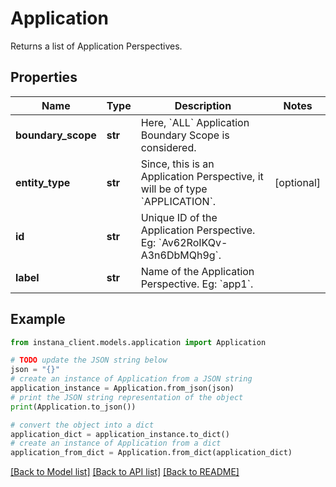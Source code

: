 # Application

Returns a list of Application Perspectives.

## Properties

Name | Type | Description | Notes
------------ | ------------- | ------------- | -------------
**boundary_scope** | **str** | Here, &#x60;ALL&#x60; Application Boundary Scope is considered. | 
**entity_type** | **str** | Since, this is an Application Perspective, it will be of type &#x60;APPLICATION&#x60;. | [optional] 
**id** | **str** | Unique ID of the Application Perspective. Eg: &#x60;Av62RoIKQv-A3n6DbMQh9g&#x60;. | 
**label** | **str** | Name of the Application Perspective. Eg: &#x60;app1&#x60;. | 

## Example

```python
from instana_client.models.application import Application

# TODO update the JSON string below
json = "{}"
# create an instance of Application from a JSON string
application_instance = Application.from_json(json)
# print the JSON string representation of the object
print(Application.to_json())

# convert the object into a dict
application_dict = application_instance.to_dict()
# create an instance of Application from a dict
application_from_dict = Application.from_dict(application_dict)
```
[[Back to Model list]](../README.md#documentation-for-models) [[Back to API list]](../README.md#documentation-for-api-endpoints) [[Back to README]](../README.md)


